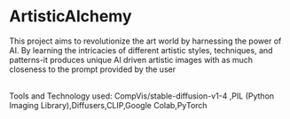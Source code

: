 # ArtisticAlchemy
This project aims to revolutionize the art world by harnessing the power of AI. By learning the intricacies of different artistic styles, techniques, and patterns-it produces unique AI driven artistic images with as much closeness to the prompt provided by the user

\
Tools and Technology used: CompVis/stable-diffusion-v1-4 ,PIL (Python Imaging Library),Diffusers,CLIP,Google Colab,PyTorch

